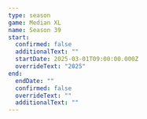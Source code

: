 ```yaml
---
type: season
game: Median XL
name: Season 39
start:
  confirmed: false
  additionalText: ""
  startDate: 2025-03-01T09:00:00.000Z
  overrideText: "2025"
end:
  endDate: ""
  confirmed: false
  overrideText: ""
  additionalText: ""
---
```

